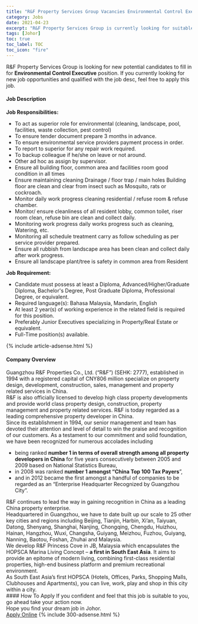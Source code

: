 ```yaml
---
title: "R&F Property Services Group Vacancies Environmental Control Executive" 
category: Jobs 
date: 2021-04-23 
excerpt: "R&F Property Services Group is currently looking for suitable person to fill in the Environmental Control Executive which based in Johor" 
tags: [Johor] 
toc: true 
toc_label: TOC 
toc_icon: "fire" 
--- 
```


<p>R&F Property Services Group is looking for new potential candidates to fill in for <b>Environmental Control Executive</b> position. If you currently looking for new job opportunities and qualified with the job desc, feel free to apply this job.
</p><div><div><h4>Job Description</h4></div><div><div><span><div><p><strong>Job Responsibilities:</strong></p><ul><li>To act as superior role for environmental (cleaning, landscape, pool, facilities, waste collection, pest control)</li><li>To ensure tender document prepare 3 months in advance.</li><li>To ensure environmental service providers payment process in order.&#160;</li><li>To report to superior for any repair work required.</li><li>To backup colleague if he/she on leave or not around.</li><li>Other ad hoc as assign by supervisor.</li><li>Ensure all building floor, common area and facilities room good condition in all times</li><li>Ensure maintaining cleaning Drainage / floor trap / main holes Building floor are clean and clear from insect such as Mosquito, rats or cockroach.</li><li>Monitor daily work progress cleaning residential / refuse room &amp; refuse chamber.</li><li>Monitor/ ensure cleanliness of all resident lobby, common toilet, riser room clean, refuse bin are clean and collect daily.</li><li>Monitoring work progress daily works progress such as cleaning, Watering, etc.</li><li>Monitoring all schedule treatment carry as follow scheduling as per service provider prepared.</li><li>Ensure all rubbish from landscape area has been clean and collect daily after work progress.</li><li>Ensure all landscape plant/tree is safety in common area from Resident</li></ul><p><strong>Job Requirement:</strong></p><ul><li>Candidate must possess at least a Diploma, Advanced/Higher/Graduate Diploma, Bachelor's Degree, Post Graduate Diploma, Professional Degree, or equivalent.</li><li>Required language(s): Bahasa Malaysia, Mandarin, English</li><li>At least 2 year(s) of working experience in the related field is required for this position.</li><li>Preferably Junior Executives specializing in Property/Real Estate or equivalent.</li><li>Full-Time position(s) available.</li></ul></div></span></div></div></div> 
{% include article-adsense.html %} 
<div><div><h4>Company Overview</h4></div><div><div><span><div><div>
<div>
		Guangzhou R&amp;F Properties Co., Ltd. (&#8220;R&amp;F&#8221;) (SEHK: 2777), established in 1994 with a registered capital of CNY806 million specialize on property design, development, construction, sales, management and property related services in China.</div>
<div>
		R&amp;F is also officially licensed to develop high class property developments and provide world class property design, construction, property management and property related services. R&amp;F is today regarded as a leading comprehensive property developer in China.</div>
<div>
		Since its establishment in 1994, our senior management and team has devoted their attention and level of detail to win the praise and recognition of our customers. As a testament to our commitment and solid foundation, we have been recognized for numerous accolades including</div>
<ul>
<li>
			being ranked&#160;<strong>number 1 in terms of overall strength among all property developers in China</strong>&#160;for five years consecutively between 2005 and 2009 based on National Statistics Bureau,</li>
<li>
			in 2008 was ranked&#160;<strong>number 1 amongst &#8220;China Top 100 Tax Payers</strong>&#8221;,</li>
<li>
			and in 2012 became the first amongst a handful of companies to be regarded as an &#8220;Enterprise Headquarter Recognized by Guangzhou City&#8221;.</li>
</ul>
<div>
		R&amp;F continues to lead the way in gaining recognition in China as a leading China property enterprise.</div>
<div>
		Headquartered in Guangzhou, we have to date built up our scale to 25 other key cities and regions including Beijing, Tianjin, Harbin, Xi&#8217;an, Taiyuan, Datong, Shenyang, Shanghai, Nanjing, Chongqing, Chengdu, Huizhou, Hainan, Hangzhou, Wuxi, Changsha, Guiyang, Meizhou, Fuzhou, Guiyang, Nanning, Baotou, Foshan, Zhuhai and Malaysia.</div>
<div>
		We develop R&amp;F Princess Cove in JB, Malaysia which encapsulates the HOPSCA Marina Living Concept &#8211;&#160;<strong>a first in South East Asia</strong>. It aims to provide an epitome of modern living, combining first-class residential properties, high-end business platform and premium recreational environment.</div>
<div>
		As South East Asia&#8217;s first HOPSCA (Hotels, Offices, Parks, Shopping Malls, Clubhouses and Apartments), you can live, work, play and shop in this city within a city.</div>
</div></div></span></div></div></div> 
#### How To Apply 
If you confident and feel that this job is suitable to you, go ahead take your action now. <br/> 
Hope you find your dream job in Johor. <br/> 
<a href="https://www.jobstreet.com.my/en/job/environmental-control-executive-4546428?jobId=jobstreet-my-job-4546428&" class="btn btn--info" target="_blank" rel="nofollow noopenner">Apply Online</a> 
{% include 300-adsense.html %} 